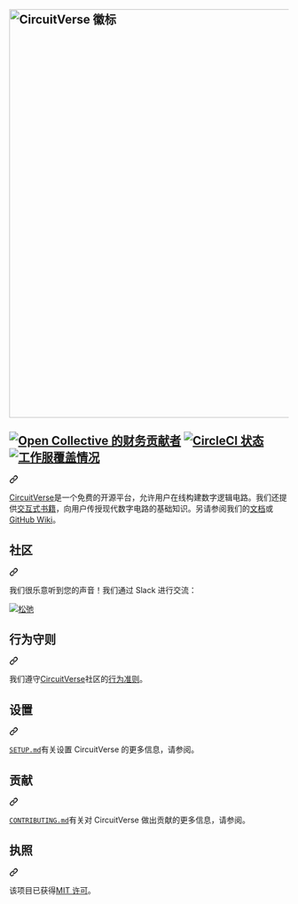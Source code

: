 <div class="Box-sc-g0xbh4-0 bJMeLZ js-snippet-clipboard-copy-unpositioned" data-hpc="true"><article class="markdown-body entry-content container-lg" itemprop="text"><div class="markdown-heading" dir="auto"><h2 tabindex="-1" class="heading-element" dir="auto"><a target="_blank" rel="noopener noreferrer" href="/CircuitVerse/CircuitVerse/blob/master/app/assets/images/cvlogo.svg"><img src="/CircuitVerse/CircuitVerse/raw/master/app/assets/images/cvlogo.svg" alt="CircuitVerse 徽标" width="736" style="max-width: 100%;"></a> <br><br>
<a href="https://opencollective.com/CircuitVerse" rel="nofollow"><img src="https://camo.githubusercontent.com/8652d1998641574ba58ae0b84b4314de77553f902fb930ceb559d92b98397a9c/68747470733a2f2f6f70656e636f6c6c6563746976652e636f6d2f4369726375697456657273652f616c6c2f62616467652e7376673f6c6162656c3d46696e616e6369616c2b436f6e7472696275746f7273267374796c653d666f722d7468652d6261646765266c6f676f3d6f70656e2b636f6c6c656374697665" alt="Open Collective 的财务贡献者" data-canonical-src="https://opencollective.com/CircuitVerse/all/badge.svg?label=Financial+Contributors&amp;style=for-the-badge&amp;logo=open+collective" style="max-width: 100%;"></a>
<a href="https://circleci.com/gh/CircuitVerse/CircuitVerse" rel="nofollow"><img src="https://camo.githubusercontent.com/b5316ecc9344d50b244e35ccdde884a6b14097db0c712a1ec7a8586dcff607d4/68747470733a2f2f696d672e736869656c64732e696f2f636972636c6563692f6275696c642f6769746875622f4369726375697456657273652f4369726375697456657273652f6d61737465723f6c6162656c3d636972636c656369267374796c653d666f722d7468652d6261646765266c6f676f3d636972636c656369" alt="CircleCI 状态" data-canonical-src="https://img.shields.io/circleci/build/github/CircuitVerse/CircuitVerse/master?label=circleci&amp;style=for-the-badge&amp;logo=circleci" style="max-width: 100%;"></a>
<a href="https://coveralls.io/github/CircuitVerse/CircuitVerse?branch=master" rel="nofollow"><img src="https://camo.githubusercontent.com/4ee4352d46b146658b5d0d5344282a7786aabd442142933c93a994fa2d79c2f7/68747470733a2f2f696d672e736869656c64732e696f2f636f766572616c6c732f6769746875622f4369726375697456657273652f4369726375697456657273652f6d61737465723f6c6162656c3d636f766572616c6c73267374796c653d666f722d7468652d6261646765266c6f676f3d636f766572616c6c73" alt="工作服覆盖情况" data-canonical-src="https://img.shields.io/coveralls/github/CircuitVerse/CircuitVerse/master?label=coveralls&amp;style=for-the-badge&amp;logo=coveralls" style="max-width: 100%;"></a></h2><a id="user-content--" class="anchor" aria-label="固定链接：" href="#-"><svg class="octicon octicon-link" viewBox="0 0 16 16" version="1.1" width="16" height="16" aria-hidden="true"><path d="m7.775 3.275 1.25-1.25a3.5 3.5 0 1 1 4.95 4.95l-2.5 2.5a3.5 3.5 0 0 1-4.95 0 .751.751 0 0 1 .018-1.042.751.751 0 0 1 1.042-.018 1.998 1.998 0 0 0 2.83 0l2.5-2.5a2.002 2.002 0 0 0-2.83-2.83l-1.25 1.25a.751.751 0 0 1-1.042-.018.751.751 0 0 1-.018-1.042Zm-4.69 9.64a1.998 1.998 0 0 0 2.83 0l1.25-1.25a.751.751 0 0 1 1.042.018.751.751 0 0 1 .018 1.042l-1.25 1.25a3.5 3.5 0 1 1-4.95-4.95l2.5-2.5a3.5 3.5 0 0 1 4.95 0 .751.751 0 0 1-.018 1.042.751.751 0 0 1-1.042.018 1.998 1.998 0 0 0-2.83 0l-2.5 2.5a1.998 1.998 0 0 0 0 2.83Z"></path></svg></a></div>
<p dir="auto"><a href="https://circuitverse.org" rel="nofollow"><font style="vertical-align: inherit;"><font style="vertical-align: inherit;">CircuitVerse</font></font></a><font style="vertical-align: inherit;"><font style="vertical-align: inherit;">是一个免费的开源平台，允许用户在线构建数字逻辑电路。我们还提供</font></font><a href="https://learn.circuitverse.org" rel="nofollow"><font style="vertical-align: inherit;"><font style="vertical-align: inherit;">交互式书籍</font></font></a><font style="vertical-align: inherit;"><font style="vertical-align: inherit;">，向用户传授现代数字电路的基础知识。另请参阅我们的</font></font><a href="https://docs.circuitverse.org" rel="nofollow"><font style="vertical-align: inherit;"><font style="vertical-align: inherit;">文档</font></font></a><font style="vertical-align: inherit;"><font style="vertical-align: inherit;">或</font></font><a href="https://github.com/CircuitVerse/CircuitVerse/wiki/"><font style="vertical-align: inherit;"><font style="vertical-align: inherit;">GitHub Wiki</font></font></a><font style="vertical-align: inherit;"><font style="vertical-align: inherit;">。</font></font></p>
<div class="markdown-heading" dir="auto"><h2 tabindex="-1" class="heading-element" dir="auto"><font style="vertical-align: inherit;"><font style="vertical-align: inherit;">社区</font></font></h2><a id="user-content-community" class="anchor" aria-label="固定链接：社区" href="#community"><svg class="octicon octicon-link" viewBox="0 0 16 16" version="1.1" width="16" height="16" aria-hidden="true"><path d="m7.775 3.275 1.25-1.25a3.5 3.5 0 1 1 4.95 4.95l-2.5 2.5a3.5 3.5 0 0 1-4.95 0 .751.751 0 0 1 .018-1.042.751.751 0 0 1 1.042-.018 1.998 1.998 0 0 0 2.83 0l2.5-2.5a2.002 2.002 0 0 0-2.83-2.83l-1.25 1.25a.751.751 0 0 1-1.042-.018.751.751 0 0 1-.018-1.042Zm-4.69 9.64a1.998 1.998 0 0 0 2.83 0l1.25-1.25a.751.751 0 0 1 1.042.018.751.751 0 0 1 .018 1.042l-1.25 1.25a3.5 3.5 0 1 1-4.95-4.95l2.5-2.5a3.5 3.5 0 0 1 4.95 0 .751.751 0 0 1-.018 1.042.751.751 0 0 1-1.042.018 1.998 1.998 0 0 0-2.83 0l-2.5 2.5a1.998 1.998 0 0 0 0 2.83Z"></path></svg></a></div>
<p dir="auto"><font style="vertical-align: inherit;"><font style="vertical-align: inherit;">我们很乐意听到您的声音！我们通过 Slack 进行交流：</font></font></p>
<p dir="auto"><a href="https://join.slack.com/t/circuitverse-team/shared_invite/zt-p6bgler9-~8vWvsKmL9lZeYg4pP9hwQ" rel="nofollow"><img src="https://camo.githubusercontent.com/6b57cc96019da646c1fe25c01b76f602c51c66348aecc4c42909f44eee8e89b6/68747470733a2f2f696d672e736869656c64732e696f2f62616467652f636861742d6f6e5f736c61636b2d707572706c652e7376673f7374796c653d666f722d7468652d6261646765266c6f676f3d736c61636b" alt="松弛" data-canonical-src="https://img.shields.io/badge/chat-on_slack-purple.svg?style=for-the-badge&amp;logo=slack" style="max-width: 100%;"></a></p>
<div class="markdown-heading" dir="auto"><h2 tabindex="-1" class="heading-element" dir="auto"><font style="vertical-align: inherit;"><font style="vertical-align: inherit;">行为守则</font></font></h2><a id="user-content-code-of-conduct" class="anchor" aria-label="永久链接：行为准则" href="#code-of-conduct"><svg class="octicon octicon-link" viewBox="0 0 16 16" version="1.1" width="16" height="16" aria-hidden="true"><path d="m7.775 3.275 1.25-1.25a3.5 3.5 0 1 1 4.95 4.95l-2.5 2.5a3.5 3.5 0 0 1-4.95 0 .751.751 0 0 1 .018-1.042.751.751 0 0 1 1.042-.018 1.998 1.998 0 0 0 2.83 0l2.5-2.5a2.002 2.002 0 0 0-2.83-2.83l-1.25 1.25a.751.751 0 0 1-1.042-.018.751.751 0 0 1-.018-1.042Zm-4.69 9.64a1.998 1.998 0 0 0 2.83 0l1.25-1.25a.751.751 0 0 1 1.042.018.751.751 0 0 1 .018 1.042l-1.25 1.25a3.5 3.5 0 1 1-4.95-4.95l2.5-2.5a3.5 3.5 0 0 1 4.95 0 .751.751 0 0 1-.018 1.042.751.751 0 0 1-1.042.018 1.998 1.998 0 0 0-2.83 0l-2.5 2.5a1.998 1.998 0 0 0 0 2.83Z"></path></svg></a></div>
<p dir="auto"><font style="vertical-align: inherit;"><font style="vertical-align: inherit;">我们遵守</font><a href="https://circuitverse.org" rel="nofollow"><font style="vertical-align: inherit;">CircuitVerse</font></a><font style="vertical-align: inherit;">社区的</font></font><a href="/CircuitVerse/CircuitVerse/blob/master/code-of-conduct.md"><font style="vertical-align: inherit;"><font style="vertical-align: inherit;">行为准则</font></font></a><font style="vertical-align: inherit;"><font style="vertical-align: inherit;">。</font></font><a href="https://circuitverse.org" rel="nofollow"><font style="vertical-align: inherit;"></font></a><font style="vertical-align: inherit;"></font></p>
<div class="markdown-heading" dir="auto"><h2 tabindex="-1" class="heading-element" dir="auto"><font style="vertical-align: inherit;"><font style="vertical-align: inherit;">设置</font></font></h2><a id="user-content-setup" class="anchor" aria-label="固定链接：设置" href="#setup"><svg class="octicon octicon-link" viewBox="0 0 16 16" version="1.1" width="16" height="16" aria-hidden="true"><path d="m7.775 3.275 1.25-1.25a3.5 3.5 0 1 1 4.95 4.95l-2.5 2.5a3.5 3.5 0 0 1-4.95 0 .751.751 0 0 1 .018-1.042.751.751 0 0 1 1.042-.018 1.998 1.998 0 0 0 2.83 0l2.5-2.5a2.002 2.002 0 0 0-2.83-2.83l-1.25 1.25a.751.751 0 0 1-1.042-.018.751.751 0 0 1-.018-1.042Zm-4.69 9.64a1.998 1.998 0 0 0 2.83 0l1.25-1.25a.751.751 0 0 1 1.042.018.751.751 0 0 1 .018 1.042l-1.25 1.25a3.5 3.5 0 1 1-4.95-4.95l2.5-2.5a3.5 3.5 0 0 1 4.95 0 .751.751 0 0 1-.018 1.042.751.751 0 0 1-1.042.018 1.998 1.998 0 0 0-2.83 0l-2.5 2.5a1.998 1.998 0 0 0 0 2.83Z"></path></svg></a></div>
<p dir="auto"><font style="vertical-align: inherit;"></font><a href="/CircuitVerse/CircuitVerse/blob/master/SETUP.md"><code>SETUP.md</code></a><font style="vertical-align: inherit;"><font style="vertical-align: inherit;">有关设置 CircuitVerse 的更多信息，</font><font style="vertical-align: inherit;">请参阅。</font></font></p>
<div class="markdown-heading" dir="auto"><h2 tabindex="-1" class="heading-element" dir="auto"><font style="vertical-align: inherit;"><font style="vertical-align: inherit;">贡献</font></font></h2><a id="user-content-contributing" class="anchor" aria-label="永久链接：贡献" href="#contributing"><svg class="octicon octicon-link" viewBox="0 0 16 16" version="1.1" width="16" height="16" aria-hidden="true"><path d="m7.775 3.275 1.25-1.25a3.5 3.5 0 1 1 4.95 4.95l-2.5 2.5a3.5 3.5 0 0 1-4.95 0 .751.751 0 0 1 .018-1.042.751.751 0 0 1 1.042-.018 1.998 1.998 0 0 0 2.83 0l2.5-2.5a2.002 2.002 0 0 0-2.83-2.83l-1.25 1.25a.751.751 0 0 1-1.042-.018.751.751 0 0 1-.018-1.042Zm-4.69 9.64a1.998 1.998 0 0 0 2.83 0l1.25-1.25a.751.751 0 0 1 1.042.018.751.751 0 0 1 .018 1.042l-1.25 1.25a3.5 3.5 0 1 1-4.95-4.95l2.5-2.5a3.5 3.5 0 0 1 4.95 0 .751.751 0 0 1-.018 1.042.751.751 0 0 1-1.042.018 1.998 1.998 0 0 0-2.83 0l-2.5 2.5a1.998 1.998 0 0 0 0 2.83Z"></path></svg></a></div>
<p dir="auto"><font style="vertical-align: inherit;"></font><a href="/CircuitVerse/CircuitVerse/blob/master/CONTRIBUTING.md"><code>CONTRIBUTING.md</code></a><font style="vertical-align: inherit;"><font style="vertical-align: inherit;">有关对 CircuitVerse 做出贡献的更多信息，</font><font style="vertical-align: inherit;">请参阅。</font></font></p>
<div class="markdown-heading" dir="auto"><h2 tabindex="-1" class="heading-element" dir="auto"><font style="vertical-align: inherit;"><font style="vertical-align: inherit;">执照</font></font></h2><a id="user-content-license" class="anchor" aria-label="永久链接：许可证" href="#license"><svg class="octicon octicon-link" viewBox="0 0 16 16" version="1.1" width="16" height="16" aria-hidden="true"><path d="m7.775 3.275 1.25-1.25a3.5 3.5 0 1 1 4.95 4.95l-2.5 2.5a3.5 3.5 0 0 1-4.95 0 .751.751 0 0 1 .018-1.042.751.751 0 0 1 1.042-.018 1.998 1.998 0 0 0 2.83 0l2.5-2.5a2.002 2.002 0 0 0-2.83-2.83l-1.25 1.25a.751.751 0 0 1-1.042-.018.751.751 0 0 1-.018-1.042Zm-4.69 9.64a1.998 1.998 0 0 0 2.83 0l1.25-1.25a.751.751 0 0 1 1.042.018.751.751 0 0 1 .018 1.042l-1.25 1.25a3.5 3.5 0 1 1-4.95-4.95l2.5-2.5a3.5 3.5 0 0 1 4.95 0 .751.751 0 0 1-.018 1.042.751.751 0 0 1-1.042.018 1.998 1.998 0 0 0-2.83 0l-2.5 2.5a1.998 1.998 0 0 0 0 2.83Z"></path></svg></a></div>
<p dir="auto"><font style="vertical-align: inherit;"><font style="vertical-align: inherit;">该项目已获得</font></font><a href="/CircuitVerse/CircuitVerse/blob/master/LICENSE"><font style="vertical-align: inherit;"><font style="vertical-align: inherit;">MIT 许可</font></font></a><font style="vertical-align: inherit;"><font style="vertical-align: inherit;">。</font></font></p>
</article></div>
